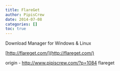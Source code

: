 ```yaml
---
title: FlareGet
author: PipisCrew
date: 2014-07-08
categories: []
toc: true
---
```


Download Manager for Windows & Linux

[http://flareget.com/](http://flareget.com/)

origin - http://www.pipiscrew.com/?p=1084 flareget